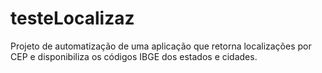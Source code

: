 # testeLocalizaz

Projeto de automatização de uma aplicação que retorna localizações por CEP e disponibiliza os códigos IBGE dos estados e cidades.
